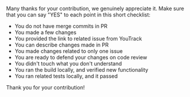 Many thanks for your contribution, we genuinely appreciate it. 
Make sure that you can say "YES" to each point in this short checklist:

  - You do not have merge commits in PR
  - You made a few changes
  - You provided the link to related issue from YouTrack
  - You can describe changes made in PR
  - You made changes related to only one issue
  - You are ready to defend your changes on code review
  - You didn't touch what you don't understand
  - You ran the build locally, and verified new functionality
  - You ran related tests locally, and it passed

Thank you for your contribution!

